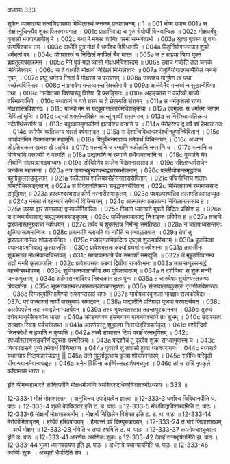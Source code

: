 अध्यायः 333

शुकेन व्यासाज्ञया तत्वजिज्ञासया मिथिलास्थं जनकम् प्रत्यागभनम् ॥ 1 ॥
001	भीष्म उवाच 
001a	स मोक्षमनुचिन्त्यैव शुकः पितरमभ्यगात् ।
001c	प्राहाभिवाद्य च गुरुं श्रेयोर्थी विनयान्वितः ॥
002a	मोक्षधर्मेषु कुशलो भगवान्प्रब्रवीतु मे ।
002c	यथा मे मनसः शान्तिः परमा सम्भवेत्प्रभो ॥
003a	श्रुत्वा पुत्रस्य तु वचः परमर्षिरुवाच तम् ।
003c	अधीहि पुत्र मोक्षं वै धर्मांश्च विविधानपि ॥
004a	पितुर्नियोगाज्जग्राह शुको धर्मभृतां वरः ।
004c	योगशास्त्रं च निखिलं कापिलं चैव भारत ॥
005a	स तं ब्राह्म्या श्रिया युक्तं ब्रह्मतुल्यपराक्रमम् ।
005c	मेने पुत्रं यदा व्यासो मोक्षधर्मविशारदम् ॥
006a	उवाच गच्छेति तदा जनकं मिथिलेश्वरम् ।
006c	स ते वक्ष्यति मोक्षार्थं निखिलं मिथिलेश्वरः ॥
007a	पितुर्नियोगादगमन्मैथिलं जनकं नृपम् ।
007c	प्रष्टुं धर्मस्य निष्ठां वै मोक्षस्य च परायणम् ॥
008a	उक्तश्च मानुषेण त्वं पथा गच्छेत्यविस्मितः ।
008c	न प्रभावेण गन्तव्यमन्तरिक्षचरेण वै ॥
009a	आर्जवेनैव गन्तव्यं न सुखान्वेषिणा तथा ।
009c	नान्वेष्टव्या विशेषास्तु विशेषा हि प्रसङ्गिनः ॥
010a	अहङ्कारो न कर्तव्यो याज्ये तस्मिन्नराधिपे ।
010c	स्थातव्यं च वशे तस्य स ते छेत्स्यति संशयम् ॥
011a	स धर्मकुशलो राजा मोक्षशास्त्रविशारदः ।
011c	याज्यो मम स यद्ब्रूयात्तत्कार्यमविशङ्कया ॥
012a	एवमुक्तः स धर्मात्मा जगाम मिथिलां मुनिः ।
012c	पद्भ्यां शक्तोन्तरिक्षेण क्रान्तुं पृथ्वीं ससागराम् ॥
013a	स गिरींश्चाप्यतिक्रम्य नदीतीर्थसरांसि च ।
013c	बहुव्यालमृगाकीर्णा ह्यटवीश्च वनानि च ॥
014a	मेरोर्हरेश्च द्वे वर्षे वर्षं हैमवतं ततः ।
014c	क्रमेणैवं व्यतिक्रम्य भारतं वर्षमासदत् ॥
015a	स देशान्विविधान्पश्यंश्चीनहूणनिषेवितान् ।
015c	आर्यावर्तमिमं देशमाजगाम महामुनिः ॥
016a	पितुर्वचनमाज्ञाय तमेवार्थं विचिन्तयन् ।
016c	अध्वानं सोऽतिचक्राम खचरः खे पतविव ॥
017a	पत्तनानि च रम्याणि स्फीतानि नगराणि च ।
017c	रत्नानि च विचित्राणि पश्यन्नपि न पश्यति ॥
018a	उद्यानानि च रम्याणि तथैवायतनानि च ।
018c	पुण्यानि चैव तीर्थानि सोत्यक्रामदथाध्वगः ॥
019a	सोचिरेणैव कालेन विदेहानाससाद ह ।
019c	रक्षितान्धर्मराजेन जनकेन महात्मना ॥
020a	तत्र ग्रामान्बहून्पश्यन्बह्वन्नरसभोजनान् ।
020c	पल्लीघोषान्समृद्धांश्च बहुगोकुलसङ्कुलान् ॥
021a	स्फीतांश्च शालियवसैर्हंससारससेवितान् ।
021c	पद्मिनीभिश्च शतशः श्रीमतीभिरलङ्कृतान् ॥
022a	स विदेहानतिक्रम्य समृद्धजनसेवितान् ।
022c	मिथिलोपवनं रम्यमाससाद समृद्धिमत् ॥
023a	हस्त्यश्वरथसङ्कीर्णं नरनारीसमाकुलम् ।
023c	पश्यन्नपश्यन्निव तत्समतिक्रामदच्युतः ॥
024a	मनसा तं वहन्भारं तमेवार्थं विचिन्तयन् ।
024c	आत्मारामः प्रसन्नात्मा मिथिलामाससाद ह ॥
025a	तस्या द्वारं समासाद्य द्वारपालैर्निवारितः ।
025c	स्थितो ध्यानपरो मुक्तो विदितः प्रविवेश ह ॥
026a	स राजमार्गमासाद्य समृद्धजनकसङ्कुलम् ।
026c	पार्थिवक्षयमासाद्य निःशङ्कः प्रविवेश ह ॥
027a	तत्रापि द्वारपलास्तमुग्रवाचा न्यषेधयन् ।
027c	तथैव च शुकस्तत्र निर्मन्युः समतिष्ठत ॥
028a	न चातपाध्वसन्तप्तः क्षुत्पिपासाश्रमान्वितः ।
028c	प्रताम्यति ग्लायति वा नापैति च तथाऽऽतपात् ॥
029a	तेषां तु द्वारपालानामेकः शोकसमन्वितः ।
029c	मध्यङ्गतमिवादित्यं दृष्ट्वा शुकमवस्थितम् ॥
030a	पूजयित्वा यथान्यायमभिवाद्य कृताञ्जलिः ।
030c	प्रावेशयत्ततः कक्ष्यां प्रथमां राजवेश्मनः ॥
031a	तत्रासीनः शुकस्तात मोक्षमेवान्वचिन्तयत् ।
031c	छायायामातपे चैव समदर्शी समद्युतिः ॥
032a	तं मुहूर्तादिवागम्य राज्ञो मन्त्री कृताञ्जलिः ।
032c	प्रावेशयत्ततः कक्ष्यां द्वितीयां राजवेश्मनः ॥
033a	तत्रान्तःपुरसम्बद्धं महच्चैत्ररथोपमम् ।
033c	सुविभक्तजलाक्रीडं रम्यं पुष्पितपादपम् ॥
034a	तं दर्शयित्वा स शुकं मन्त्री जनकमुत्तमम् ।
034c	अर्हमासनमादिश्य निश्चक्राम ततः पुनः ॥
035a	तं चारुवेषाः सुश्रोण्यस्तरुण्यः प्रियदर्शनाः ।
035c	सूक्ष्मरक्ताम्बरधरास्तप्तकाञ्चनभूषणाः ॥
036a	संलापालापकुशला नृत्तगीतविशारदाः ।
036c	स्मितपूर्वाभिभाषिण्यो रूपेणाप्सरसां समाः ॥
037a	भावोपचारकुशला भावज्ञाः सत्वकोविदाः ।
037c	परं पञ्चाशतं नार्यो वारमुख्याः समाद्रवन् ॥
038a	पाद्यादीनि प्रतिग्राह्य पूजया परयाऽर्चयन् ।
038c	कालोपपन्नेन तदा स्वाद्वन्नेनाभ्यतर्पयन् ॥
039a	तस्य भुक्तवतस्तात तदन्तःपुरकाननम् ।
039c	सुरम्यं दर्शयामासुरेकैकश्येन भारत ॥
040a	क्रीडन्त्यश्च हसन्त्यश्च गायन्त्यश्चापि ताः शुभम् ।
040c	उदारसत्वं सत्वज्ञाः स्त्रियः पर्यचरंस्तथा ॥
041a	आरणेयस्तु शुद्धात्मा निःसन्देहस्त्रिकर्मकृत् ।
041c	वश्येन्द्रियो जितक्रोधो न हृष्यति न कुप्यति ॥
042a	तस्मै शय्यासनं दिव्यं वरार्हं रत्नभूषितम् ।
042c	स्पर्ध्यास्तरणसङ्कीर्णं ददुस्ताः परमस्त्रियः ॥
043a	पादशौचं तु कृत्वैव शुक्रः सन्ध्यामुपास्य च ।
043c	निषसादासने पुण्ये तमेवार्थं विचिन्तयन् ॥
044a	पूर्वरात्रे तु तत्रासौ हुत्वा ध्यानपरायणः ।
044c	मध्यरात्रे यथान्यायं निद्रामाहारयत्प्रभुः ||
045a	ततो मुहूर्तादुत्थाय कृत्वा शौचमनन्तरम् ।
045c	स्त्रीभिः परिवृतो धीमान्ध्यानमेवान्वपद्यत ॥
046a	अनेन विधिना कार्ष्णिस्तदहःशेषमच्युतः ।
046c	तां च रात्रिं नृपकुले वर्तयामास भारत ॥ 

इति श्रीमन्महाभारते शान्तिपर्वणि मोक्षधर्मपर्वणि त्रयस्त्रिंशदधिकत्रिशततमोऽध्यायः ॥ 333 ॥

12-333-1 मोक्षं मोक्षशास्त्रम् । अनुचिन्त्य उपादेयत्वेन ज्ञात्वा ॥ 12-333-3 धर्मांश्च त्रिविधानपीति ध. पाठः ॥ 12-333-4 शुको वेदविदांवर इति ट. ड. पाठः ॥ 12-333-5 मोक्षविद्याविशारदमिति ट. पाठः ॥ 12-333-6 मोक्षार्थं मोक्षशास्त्रार्थम् । मोक्षार्थं निखिलेन विशेषत इति ट. ड. थ. पाठः ॥ 12-333-14 मेरोर्वर्षमिलावृतम् । हरेर्वर्षं हरिवर्षाख्यम् । हैमवन्तं वर्षं किम्पुरुषाख्यम् ॥ 12-333-24 तं भारं जिज्ञासाख्यम् । अर्थं मोक्षम् ॥ 12-333-28 नोपैति च तथा रुषमिति ड. ध. पाठः ॥ 12-333-37 कालोपचारकुशला इति ड. पाठः ॥ 12-333-41 आरणेयः अरणिजः शुकः ॥ 12-333-42 देवार्हं रत्नभूषितमिति झ. पाठः ॥ 12-333-44 भूत्वा ध्यानपरायण इति झ. पाठः । अर्धरात्रे यथान्यायमिति ध. पाठः ॥ 12-333-46 कार्ष्णिः शुकः । अच्युतो धैर्यादिति शेषः ॥
